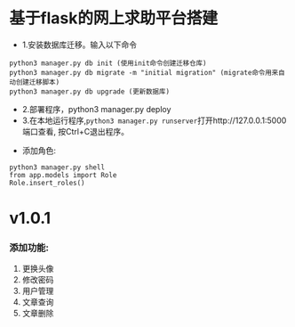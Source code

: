 # 基于flask的网上求助平台搭建
- 1.安装数据库迁移。输入以下命令
```
python3 manager.py db init (使用init命令创建迁移仓库)
python3 manager.py db migrate -m "initial migration" (migrate命令用来自动创建迁移脚本)
python3 manager.py db upgrade (更新数据库)
```
- 2.部署程序，python3 manager.py deploy
- 3.在本地运行程序,`python3 manager.py runserver`打开http://127.0.0.1:5000端口查看, 按Ctrl+C退出程序。
* 添加角色:
```
python3 manager.py shell
from app.models import Role
Role.insert_roles()
```

# v1.0.1
### 添加功能:
1. 更换头像
2. 修改密码
3. 用户管理
4. 文章查询
5. 文章删除
